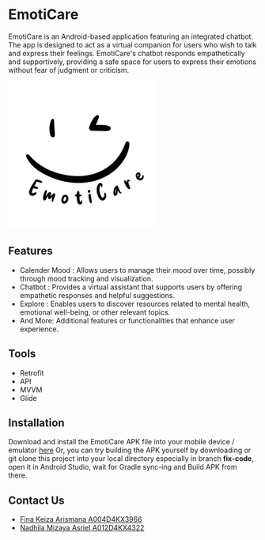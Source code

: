 
# EmotiCare

EmotiCare is an Android-based application featuring an integrated chatbot. The app is designed to act as a virtual companion for users who wish to talk and express their feelings. EmotiCare's chatbot responds empathetically and supportively, providing a safe space for users to express their emotions without fear of judgment or criticism.


![Logo](https://github.com/nadhilamizayaasriel/emoticaresjson/blob/716c7b1f66fea657ce2bb7918c50a724cbde2268/logo.png?raw=true)


## Features

- Calender Mood : Allows users to manage their mood over time, possibly through mood tracking and visualization.
- Chatbot : Provides a virtual assistant that supports users by offering empathetic responses and helpful suggestions.
- Explore : Enables users to discover resources related to mental health, emotional well-being, or other relevant topics.
- And More: Additional features or functionalities that enhance user experience.



## Tools
- Retrofit
- API
- MVVM
- Glide
## Installation


    
Download and install the EmotiCare APK file into your mobile device / emulator [here](https://bit.ly/EmotiCare)
Or, you can try building the APK yourself by downloading or git clone this project into your local directory especially in branch **fix-code**, open it in Android Studio, wait for Gradle sync-ing and Build APK from there.
## Contact Us

- [Fina Keiza Arismana A004D4KX3966](https://github.com/alweismiau)
- [Nadhila Mizaya Asriel A012D4KX4322](https://github.com/nadhilamizayaasriel)

